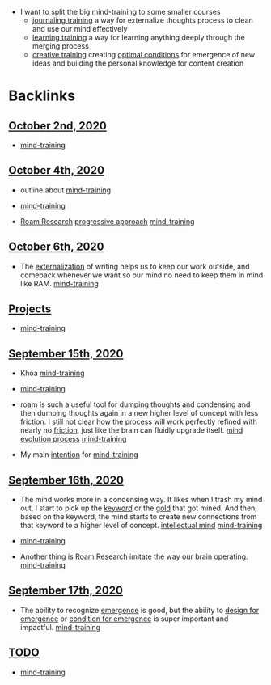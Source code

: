 - I want to split the big mind-training to some smaller courses
    - [journaling training](<journaling training.md>) a way for externalize thoughts process to clean and use our mind effectively
    - [learning training](<learning training.md>) a way for learning anything deeply through the merging process
    - [creative training](<creative training.md>) creating [optimal conditions](<optimal conditions.md>) for emergence of new ideas and building the personal knowledge for content creation

# Backlinks
## [October 2nd, 2020](<October 2nd, 2020.md>)
- [mind-training](<mind-training.md>)

## [October 4th, 2020](<October 4th, 2020.md>)
- outline about [mind-training](<mind-training.md>)

- [mind-training](<mind-training.md>)

- [Roam Research](<Roam Research.md>) [progressive approach](<progressive approach.md>) [mind-training](<mind-training.md>)

## [October 6th, 2020](<October 6th, 2020.md>)
- The [externalization](<externalization.md>) of writing helps us to keep our work outside, and comeback whenever we want so our mind no need to keep them in mind like RAM. [mind-training](<mind-training.md>)

## [Projects](<Projects.md>)
- [mind-training](<mind-training.md>)

## [September 15th, 2020](<September 15th, 2020.md>)
- Khóa [mind-training](<mind-training.md>)

- [mind-training](<mind-training.md>)

- roam is such a useful tool for dumping thoughts and condensing and then dumping thoughts again in a new higher level of concept with less [friction](<friction.md>). I still not clear how the process will work perfectly refined with nearly no [friction](<friction.md>), just like the brain can fluidly upgrade itself. [mind evolution process](<mind evolution process.md>) [mind-training](<mind-training.md>)

- My main [intention](<intention.md>) for [mind-training](<mind-training.md>)

## [September 16th, 2020](<September 16th, 2020.md>)
- The mind works more in a condensing way. It likes when I trash my mind out, I start to pick up the [keyword](<keyword.md>) or the [gold](<gold.md>) that got mined. And then, based on the keyword, the mind starts to create new connections from that keyword to a higher level of concept. [intellectual mind](<intellectual mind.md>) [mind-training](<mind-training.md>)

- [mind-training](<mind-training.md>)

- Another thing is [Roam Research](<Roam Research.md>) imitate the way our brain operating. [mind-training](<mind-training.md>)

## [September 17th, 2020](<September 17th, 2020.md>)
- The ability to recognize [emergence](<emergence.md>) is good, but the ability to [design for emergence](<design for emergence.md>) or [condition for emergence](<condition for emergence.md>) is super important and impactful. [mind-training](<mind-training.md>)

## [TODO](<TODO.md>)
- [mind-training](<mind-training.md>)


